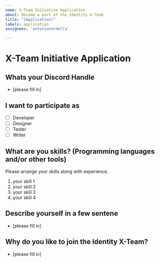 ```yaml
---
name: X-Team Initiative Application
about: Become a part of the Identity X-Team
title: "[Application]"
labels: application
assignees: 'antonionardella'

---
```


# X-Team Initiative Application

## Whats your Discord Handle
- [please fill in]

## I want to participate as
- [ ] Developer
- [ ] Designer
- [ ] Tester
- [ ] Writer

## What are you skills? (Programming languages and/or other tools)
Please arrange your skills along with experience.
1. your skill 1
2. your skill 2
3. your skill 3
4. your skill 4

## Describe yourself in a few sentene
- [please fill in]

## Why do you like to join the Identity X-Team? 
- [please fill in]
